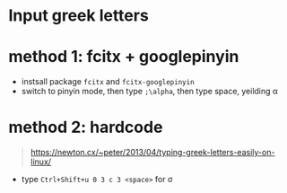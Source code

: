 Input greek letters
===

# method 1: fcitx + googlepinyin

* instsall package `fcitx` and `fcitx-googlepinyin`  
* switch to pinyin mode, then type `;\alpha`, then type space, yeilding α  

# method 2: hardcode

> https://newton.cx/~peter/2013/04/typing-greek-letters-easily-on-linux/  

* type `Ctrl+Shift+u 0 3 c 3 <space>` for σ  
